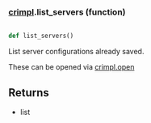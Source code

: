 ### [crimpl](crimpl.md).list_servers (function)


```py

def list_servers()

```



List server configurations already saved.

These can be opened via [crimpl.open](crimpl.open.md)

Returns
----------
* list

